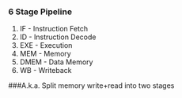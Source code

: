 ### 6 Stage Pipeline
1. IF - Instruction Fetch
2. ID - Instruction Decode
3. EXE - Execution
4. MEM - Memory
5. DMEM - Data Memory
6. WB - Writeback

###A.k.a. Split memory write+read into two stages

